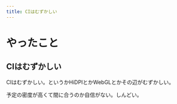 ```yaml
---
title: CIはむずかしい
---
```


# やったこと

## CIはむずかしい

CIはむずかしい。というかHiDPIとかWebGLとかその辺がむずかしい。

予定の密度が高くて間に合うのか自信がない。しんどい。
